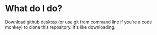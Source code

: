 # What do I do?

Download github desktop (or use git from command line if you're a code monkey) to clone this repository. It's like downloading.